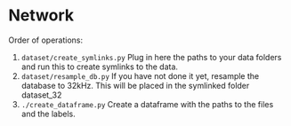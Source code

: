 # Network

Order of operations:
1. `dataset/create_symlinks.py` Plug in here the paths to your data folders and run this to create symlinks to the data.
2. `dataset/resample_db.py` If you have not done it yet, resample the database to 32kHz. This will be placed in the symlinked folder dataset_32
3. `./create_dataframe.py` Create a dataframe with the paths to the files and the labels.